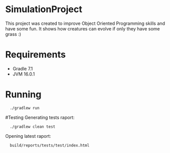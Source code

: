 # SimulationProject
This project was created to improve Object Oriented Programming skills and have some fun.
It shows how creatures can evolve if only they have some grass :)
# Requirements
- Gradle 7.1
- JVM 16.0.1
# Running
```
  ./gradlew run
```
#Testing
Generating tests raport:
```
  ./gradlew clean test
```
Opening latest raport:
```
  build/reports/tests/test/index.html
```
